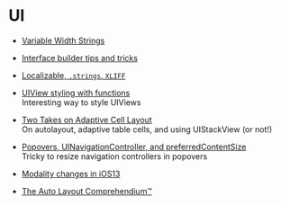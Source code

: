 # UI

* [Variable Width Strings](https://useyourloaf.com/blog/variable-width-strings/)

* [Interface builder tips and tricks](https://useyourloaf.com/blog/more-interface-builder-tips-and-tricks/)

* [Localizable, `.strings`, `XLIFF`](https://martiancraft.com/blog/2018/11/where-is-localizable-string/)

* [UIView styling with functions](https://felginep.github.io/2019-02-19/uiview-styling-with-functions)<br>
Interesting way to style UIViews

* [Two Takes on Adaptive Cell Layout](https://blog.alltheflow.com/two-takes-on-adaptive-cell-layout/)<br>
On autolayout, adaptive table cells, and using UIStackView (or not!)

* [Popovers, UINavigationController, and preferredContentSize](https://noahgilmore.com/blog/popover-uinavigationcontroller-preferredcontentsize/)<br>Tricky to resize navigation controllers in popovers

* [Modality changes in iOS13](https://sarunw.com/posts/modality-changes-in-ios13)

* [The Auto Layout Comprehendium™](http://mischa-hildebrand.de/en/2017/11/the-auto-layout-comprehendium/)
